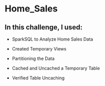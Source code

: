 # Home_Sales

## In this challenge, I used:
  - SparkSQL to Analyze Home Sales Data

  - Created Temporary Views

  - Partitioning the Data

  - Cached and Uncached a Temporary Table

  - Verified Table Uncaching
